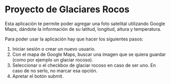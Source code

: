 # Proyecto de Glaciares Rocos

Esta aplicación te permite poder agregar una foto satelital utilizando Google Maps, dándote la información de su latitud, longitud, altura y temperatura.

Para poder usar la aplicación hay que hacer los siguientes pasos:

1) Iniciar sesión o crear un nuevo usuario.
2) Con el mapa de Google Maps, buscar una imagen que se quiera guardar (como por ejemplo un glaciar rocoso).
3) Seleccionar o el checkbox de glaciar rocoso en caso de ser uno. En caso de no serlo, no marcar esa opción.
4) Apretar el botón submit.

